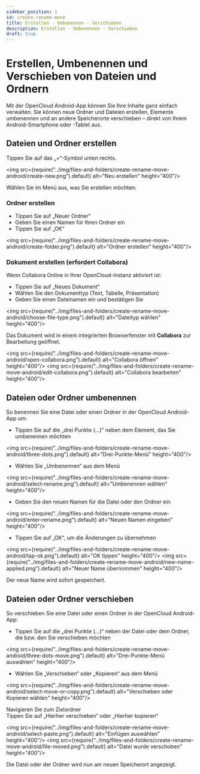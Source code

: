 ```yaml
---
sidebar_position: 1
id: create-rename-move
title: Erstellen - Umbenennen - Verschieben
description: Erstellen - Umbenennen - Verschieben
draft: true
---
```


# Erstellen, Umbenennen und Verschieben von Dateien und Ordnern

Mit der OpenCloud Android-App können Sie Ihre Inhalte ganz einfach verwalten. Sie können neue Ordner und Dateien erstellen, Elemente umbenennen und an andere Speicherorte verschieben – direkt von Ihrem Android-Smartphone oder -Tablet aus.

## Dateien und Ordner erstellen

Tippen Sie auf das „+“-Symbol unten rechts.

<img src={require("../img/files-and-folders/create-rename-move-android/create-new.png").default} alt="Neu erstellen" height="400"/>

Wählen Sie im Menü aus, was Sie erstellen möchten:

### Ordner erstellen

- Tippen Sie auf „Neuer Ordner“
- Geben Sie einen Namen für Ihren Ordner ein
- Tippen Sie auf „OK“

<img src={require("../img/files-and-folders/create-rename-move-android/create-folder.png").default} alt="Ordner erstellen" height="400"/>

### Dokument erstellen (erfordert Collabora)

Wenn Collabora Online in Ihrer OpenCloud-Instanz aktiviert ist:

- Tippen Sie auf „Neues Dokument“
- Wählen Sie den Dokumenttyp (Text, Tabelle, Präsentation)
- Geben Sie einen Dateinamen ein und bestätigen Sie

<img src={require("../img/files-and-folders/create-rename-move-android/choose-file-type.png").default} alt="Dateityp wählen" height="400"/>

Das Dokument wird in einem integrierten Browserfenster mit **Collabora** zur Bearbeitung geöffnet.

<img src={require("../img/files-and-folders/create-rename-move-android/open-collabora.png").default} alt="Collabora öffnen" height="400"/>
<img src={require("../img/files-and-folders/create-rename-move-android/edit-collabora.png").default} alt="Collabora bearbeiten" height="400"/>

## Dateien oder Ordner umbenennen

So benennen Sie eine Datei oder einen Ordner in der OpenCloud Android-App um:

- Tippen Sie auf die „drei Punkte (…)“ neben dem Element, das Sie umbenennen möchten

<img src={require("../img/files-and-folders/create-rename-move-android/three-dots.png").default} alt="Drei-Punkte-Menü" height="400"/>

- Wählen Sie „Umbenennen“ aus dem Menü

<img src={require("../img/files-and-folders/create-rename-move-android/select-rename.png").default} alt="Umbenennen wählen" height="400"/>

- Geben Sie den neuen Namen für die Datei oder den Ordner ein

<img src={require("../img/files-and-folders/create-rename-move-android/enter-rename.png").default} alt="Neuen Namen eingeben" height="400"/>

- Tippen Sie auf „OK“, um die Änderungen zu übernehmen

<img src={require("../img/files-and-folders/create-rename-move-android/tap-ok.png").default} alt="OK tippen" height="400"/>
<img src={require("../img/files-and-folders/create-rename-move-android/new-name-applied.png").default} alt="Neuer Name übernommen" height="400"/>

Der neue Name wird sofort gespeichert.

## Dateien oder Ordner verschieben

So verschieben Sie eine Datei oder einen Ordner in der OpenCloud Android-App:

- Tippen Sie auf die „drei Punkte (…)“ neben der Datei oder dem Ordner, die bzw. den Sie verschieben möchten

<img src={require("../img/files-and-folders/create-rename-move-android/three-dots-move.png").default} alt="Drei-Punkte-Menü auswählen" height="400"/>

- Wählen Sie „Verschieben“ oder „Kopieren“ aus dem Menü

<img src={require("../img/files-and-folders/create-rename-move-android/select-move-or-copy.png").default} alt="Verschieben oder Kopieren wählen" height="400"/>

Navigieren Sie zum Zielordner  
Tippen Sie auf „Hierher verschieben“ oder „Hierher kopieren“

<img src={require("../img/files-and-folders/create-rename-move-android/select-paste.png").default} alt="Einfügen auswählen" height="400"/>
<img src={require("../img/files-and-folders/create-rename-move-android/file-moved.png").default} alt="Datei wurde verschoben" height="400"/>

Die Datei oder der Ordner wird nun am neuen Speicherort angezeigt.
